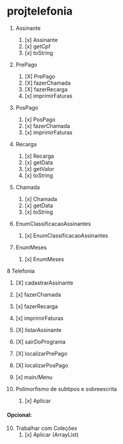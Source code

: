 # projtelefonia


1. Assinante
    1. [x] Assinante
    2. [x] getCpf
    3. [x] toString

2. PrePago
    1. [X] PrePago
    2. [X] fazerChamada
    3. [X] fazerRecarga
    4. [x] imprimirFaturas

3. PosPago
    1. [x] PosPago
    2. [x] fazerChamada
    3. [x] imprimirFaturas

4. Recarga
   1. [x] Recarga
   2. [x] getData
   3. [x] getValor
   4. [x] toString

5. Chamada
   1. [x] Chamada
   2. [x] getData 
   3. [x] toString

6. EnumClassificacaoAssinantes
    1. [x] EnumClassificacaoAssinantes

7. EnumMeses
    1. [x] EnumMeses

8 Telefonia
   1. [X] cadastrarAssinante
   2. [x] fazerChamada
   3. [x] fazerRecarga
   4. [x] imprimirFaturas
   5. [X] listarAssinante
   6. [X] sairDoPrograma
   7. [X] localizarPrePago
   8. [X] localizarPosPago
   9. [x] main/Menu

9. Polimorfismo de subtipos e sobreescrita
    1. [x] Aplicar


#### Opcional:

10. Trabalhar com Coleções
    1. [x] Aplicar (ArrayList)
    
